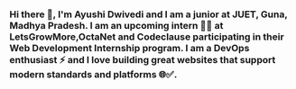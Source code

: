 ### Hi there 👋, I'm Ayushi Dwivedi and I am a junior at JUET, Guna, Madhya Pradesh. I am an upcoming intern 🧑‍💻 at LetsGrowMore,OctaNet and Codeclause participating in their Web Development Internship program. I am a DevOps enthusiast ⚡ and I love building great websites that support modern standards and platforms 🌐✅. 



<!--
**damncode12/damncode12** is a ✨ _special_ ✨ repository because its `README.md` (this file) appears on your GitHub profile.

Here are some ideas to get you started:

🔭 I’m currently working on ...
- 🌱 I’m currently learning ...
- 👯 I’m looking to collaborate on ...
- 🤔 I’m looking for help with ...
- 💬 Ask me about ...
- 📫 How to reach me: ...
- 😄 Pronouns: ...
- ⚡ Fun fact: ...
-->
